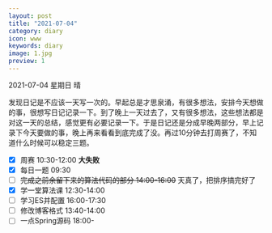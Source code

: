 ```yaml
---
layout: post
title: "2021-07-04"
category: diary
icon: www
keywords: diary
image: 1.jpg
preview: 1
---
```

2021-07-04 星期日 晴

发现日记是不应该一天写一次的。早起总是才思泉涌，有很多想法，安排今天想做的事，很想写日记记录一下。到了晚上一天过去了，又有很多想法，这些想法都是对这一天的总结，感觉更有必要记录一下。于是日记还是分成早晚两部分，早上记录下今天要做的事，晚上再来看看到底完成了没。再过10分钟去打周赛了，不知道什么时候可以稳定三题。
- [x] 周赛 10:30-12:00 **大失败**
- [x] 每日一题 09:30
- [ ]  <del>完成之前余留下来的算法代码的部分 14:00-16:00</del>  天真了，把排序搞完好了
- [x] 学一堂算法课 12:30-14:00
- [ ] 学习ES并配置 16:00-17:30 
- [ ] 修改博客格式 13:40-14:00
- [ ] 一点Spring源码 18:00-
